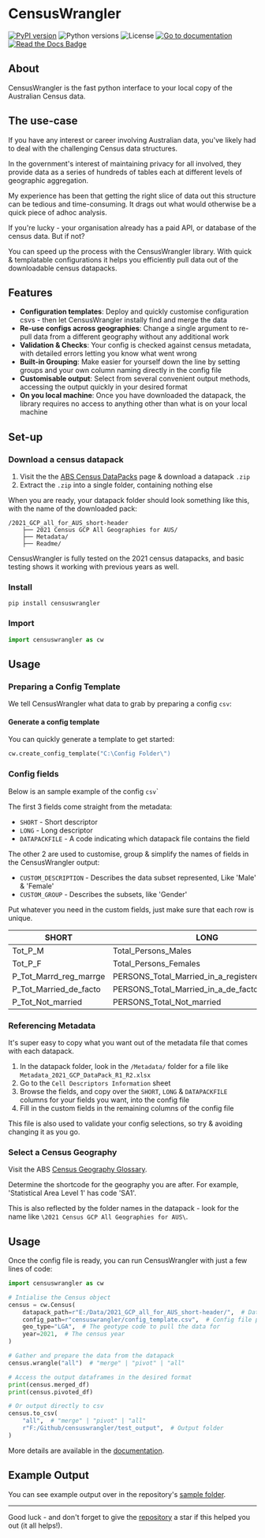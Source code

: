 # CensusWrangler

[![PyPI version](https://img.shields.io/pypi/v/censuswrangler)](https://pypi.org/project/censuswrangler/)
![Python versions](https://img.shields.io/pypi/pyversions/glyphdeck)
![License](https://img.shields.io/pypi/l/censuswrangler)
[![Go to documentation](https://readthedocs.org/projects/censuswrangler/badge/)](https://censuswrangler.readthedocs.io/en/latest/)
[![Read the Docs Badge](https://img.shields.io/badge/Read%20the%20Docs-8CA1AF?logo=readthedocs&logoColor=fff&style=flat)](https://censuswrangler.readthedocs.io/en/latest/)

## About

CensusWrangler is the fast python interface to your local copy of the Australian Census data.

## The use-case

If you have any interest or career involving Australian data, you\'ve
likely had to deal with the challenging Census data structures.

In the government\'s interest of maintaining privacy for all involved,
they provide data as a series of hundreds of tables each at different
levels of geographic aggregation.

My experience has been that getting the right slice of data out this
structure can be tedious and time-consuming. It drags out what would
otherwise be a quick piece of adhoc analysis.

If you\'re lucky - your organisation already has a paid API, or database
of the census data. But if not?

You can speed up the process with the CensusWrangler library. With quick
& templatable configurations it helps you efficiently pull data out of
the downloadable census datapacks.

## Features

-   **Configuration templates**: Deploy and quickly customise
    configuration csvs - then let CensusWrangler instally find and merge
    the data
-   **Re-use configs across geographies**: Change a single argument to
    re-pull data from a different geography without any additional work
-   **Validation & Checks**: Your config is checked against census
    metadata, with detailed errors letting you know what went wrong
-   **Built-in Grouping**: Make easier for yourself down the line by
    setting groups and your own column naming directly in the config
    file
-   **Customisable output**: Select from several convenient output
    methods, accessing the output quickly in your desired format
-   **On you local machine**: Once you have downloaded the datapack, the
    library requires no access to anything other than what is on your
    local machine

## Set-up

### Download a census datapack

1.  Visit the the [ABS Census
    DataPacks](https://www.abs.gov.au/census/find-census-data/datapacks)
    page & download a datapack `.zip`
2.  Extract the `.zip` into a single folder, containing nothing else

When you are ready, your datapack folder should look something like
this, with the name of the downloaded pack:

```
/2021_GCP_all_for_AUS_short-header
    ├── 2021 Census GCP All Geographies for AUS/
    ├── Metadata/
    ├── Readme/
```

CensusWrangler is fully tested on the 2021 census datapacks, and basic testing shows it working with previous years as well.


### Install

``` 
pip install censuswrangler
```

### Import

``` python
import censuswrangler as cw
```

## Usage

### Preparing a Config Template

We tell CensusWrangler what data to grab by preparing a config `csv`:

#### Generate a config template

You can quickly generate a template to get started:

``` python
cw.create_config_template("C:\Config Folder\")
```

### Config fields

Below is an sample example of the config `csv`\`

The first 3 fields come straight from the metadata:

-   `SHORT` - Short descriptor
-   `LONG` - Long descriptor
-   `DATAPACKFILE` - A code indicating which datapack file contains the
    field

The other 2 are used to customise, group & simplify the names of fields
in the CensusWrangler output:

-   `CUSTOM_DESCRIPTION` - Describes the data subset represented, Like
    \'Male\' & \'Female\'
-   `CUSTOM_GROUP` - Describes the subsets, like \'Gender\'

Put whatever you need in the custom fields, just make sure that each row
is unique.


| SHORT | LONG | DATAPACKFILE | CUSTOM_DESCRIPTION | CUSTOM_GROUP | 
| --- | --- | --- | --- | --- |
| Tot_P\_M | Total_Persons_Males | G01 | Male  | Gender | 
| Tot_P\_F | Total_Persons_Females | G01 | Female  | Gender
| P_Tot_Marrd_reg_marrge | PERSONS_Total_Married_in_a\_registered_marriage | G06 | Married | Relationship Type |
| P_Tot_Married_de_facto | PERSONS_Total_Married_in_a\_de_facto_marriage | G06 | Couple | Relationship Type |
| P_Tot_Not_married | PERSONS_Total_Not_married | G06 | No relationship | Relationship Type |


### Referencing Metadata

It\'s super easy to copy what you want out of the metadata file that
comes with each datapack.

1.  In the datapack folder, look in the `/Metadata/` folder for a file
    like `Metadata_2021_GCP_DataPack_R1_R2.xlsx`
2.  Go to the `Cell Descriptors Information` sheet
3.  Browse the fields, and copy over the `SHORT`, `LONG` &
    `DATAPACKFILE` columns for your fields you want, into the config
    file
4.  Fill in the custom fields in the remaining columns of the config
    file

This file is also used to validate your config selections, so try &
avoiding changing it as you go.

### Select a Census Geography

Visit the ABS [Census Geography
Glossary](https://www.abs.gov.au/census/guide-census-data/geography/census-geography-glossary).

Determine the shortcode for the geography you are after. For example,
\'Statistical Area Level 1\' has code \'SA1\'.

This is also reflected by the folder names in the datapack - look for
the name like `\2021 Census GCP All Geographies for AUS\`.

## Usage

Once the config file is ready, you can run CensusWrangler with just a
few lines of code:

``` python
import censuswrangler as cw

# Intialise the Census object
census = cw.Census(
    datapack_path=r"E:/Data/2021_GCP_all_for_AUS_short-header/",  # Datapack folder path
    config_path=r"censuswrangler/config_template.csv",  # Config file path
    geo_type="LGA",  # The geotype code to pull the data for
    year=2021,  # The census year
)

# Gather and prepare the data from the datapack
census.wrangle("all")  # "merge" | "pivot" | "all"

# Access the output dataframes in the desired format
print(census.merged_df)
print(census.pivoted_df)

# Or output directly to csv
census.to_csv(
    "all",  # "merge" | "pivot" | "all"
    r"F:/Github/censuswrangler/test_output",  # Output folder
)
```

More details are available in the [documentation](www.google.com).

## Example Output

You can see example output over in the repository\'s [sample
folder](https://github.com/Kyle-Ross/censuswrangler/tree/main/samples).

---

Good luck - and don\'t forget to give the [repository](https://github.com/Kyle-Ross/censuswrangler) a star if this helped you out (it all helps!).
